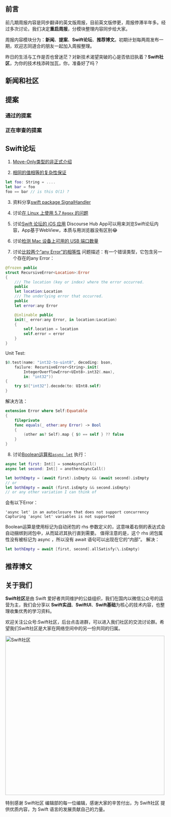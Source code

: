 ## 前言

前几期周报内容是同步翻译的英文版周报，目前英文版停更，周报停滞半年多。经过多次讨论，我们决定**重启周报**，分模块整理内容同步给大家。

周报内容模块分为：**新闻**、**提案**、**Swift论坛**、**推荐博文**。初期计划每两周发布一期，欢迎志同道合的朋友一起加入周报整理。

昨日的生活与工作是否也曾迷茫？对新技术渴望突破的心是否依旧执着？**Swift社区**，为你的技术栈添砖加瓦，你，准备好了吗？

## 新闻和社区


## 提案

### 通过的提案


### 正在审查的提案


## Swift论坛
1) [Move-Only类型的非正式介绍](https://forums.swift.org/t/an-informal-introduction-to-move-only-types/61358 "Move-Only类型的非正式介绍")

2) [相同的值相等的复杂性保证](https://forums.swift.org/t/same-values-equality-complexity-guarantees/61334 "相同的值相等的复杂性保证") 
```Swift
let foo: String = ....
let bar = foo
foo == bar // is this O(1) ?
```

3) 资料分享[swift package SignalHandler](https://forums.swift.org/t/signal-handling-in-swift/61351 "swift package SignalHandler")

4) 讨论[在 Linux 上使用 5.7 `Regex` 的问题](https://forums.swift.org/t/issues-with-using-5-7-regex-on-linux/61344 "在 Linux 上使用 5.7 `Regex` 的问题")

5) 讨论[Swift 论坛的 iOS 应用](https://forums.swift.org/t/an-ios-app-for-the-swift-forum/61335/1 "Swift 论坛的 iOS 应用")
Discourse Hub App可以用来浏览Swift论坛内容，App基于WebView，本质与用浏览器没有区别😂

6) 讨论[检测 Mac 设备上可用的 USB 端口数量](https://forums.swift.org/t/detect-the-number-of-usb-ports-available-on-the-mac-device/61321 "检测 Mac 设备上可用的 USB 端口数量")

7) 讨论[比较两个“any Error”的相等性](https://forums.swift.org/t/comparing-two-any-error-s-for-equality/61338 "比较两个“any Error”的相等性")
问题描述：有一个错误类型，它包含另一个存在的any Error：
```Swift
@frozen public
struct RecursiveError<Location>:Error
{
    /// The location (key or index) where the error occurred.
    public
    let location:Location
    /// The underlying error that occurred.
    public
    let error:any Error

    @inlinable public
    init(_ error:any Error, in location:Location)
    {
        self.location = location
        self.error = error
    }
}
```
Unit Test:
```Swift
$0.test(name: "int32-to-uint8", decoding: bson,
    failure: RecursiveError<String>.init(
        IntegerOverflowError<UInt8>.int32(.max),
        in: "int32"))
{
    try $0["int32"].decode(to: UInt8.self)
}
```
解决方法：
```Swift
extension Error where Self:Equatable
{
    fileprivate
    func equals(_ other:any Error) -> Bool
    {
        (other as? Self).map { $0 == self } ?? false
    }
}
```

8) 讨论[Boolean运算和`async let`](https://forums.swift.org/t/boolean-operators-and-async-let/61354 "Boolean运算和`async let`")
执行：
```Swift
async let first: Int[] = someAsyncCall()
async let second: Int[] = anotherAsyncCall()

let bothEmpty = (await first).isEmpty && (await second).isEmpty
// or
let bothEmpty = await (first.isEmpty && second.isEmpty)
// or any other variation I can think of
```
会有以下Error：
```
'async let' in an autoclosure that does not support concurrency
Capturing 'async let' variables is not supported
```
Boolean运算是使用标记为自动闭包的 rhs 参数定义的，这意味着右侧的表达式会自动捆绑到闭包中，从而延迟其执行直到需要。 值得注意的是，这个 rhs 闭包属性没有被标记为 async ，所以没有 await 语句可以出现在它的“内部”。
解决：
```Swift
let bothEmpty = await [first, second].allSatisfy(\.isEmpty)
```

## 推荐博文

## 关于我们

**Swift社区**是由 Swift 爱好者共同维护的公益组织，我们在国内以微信公众号的运营为主，我们会分享以 **Swift实战**、**SwiftUl**、**Swift基础**为核心的技术内容，也整理收集优秀的学习资料。

欢迎关注公众号:Swift社区，后台点击进群，可以进入我们社区的交流讨论群。希望我们Swift社区是大家在网络空间中的另一份共同的归属。

<img width="500" alt="Swift社区" src="https://user-images.githubusercontent.com/24238160/132703149-34121c6c-fd18-491c-a697-58a0fabf3060.png">

特别感谢 Swift社区 编辑部的每一位编辑，感谢大家的辛苦付出，为 Swift社区 提供优质内容，为 Swift 语言的发展贡献自己的力量。

